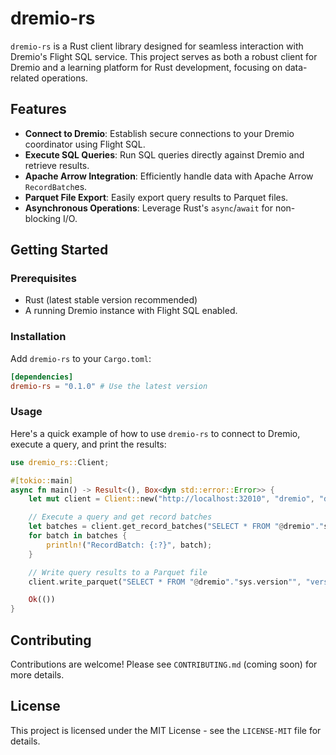 # dremio-rs

`dremio-rs` is a Rust client library designed for seamless interaction with Dremio's Flight SQL service. This project serves as both a robust client for Dremio and a learning platform for Rust development, focusing on data-related operations.

## Features

- **Connect to Dremio**: Establish secure connections to your Dremio coordinator using Flight SQL.
- **Execute SQL Queries**: Run SQL queries directly against Dremio and retrieve results.
- **Apache Arrow Integration**: Efficiently handle data with Apache Arrow `RecordBatch`es.
- **Parquet File Export**: Easily export query results to Parquet files.
- **Asynchronous Operations**: Leverage Rust's `async`/`await` for non-blocking I/O.

## Getting Started

### Prerequisites

- Rust (latest stable version recommended)
- A running Dremio instance with Flight SQL enabled.

### Installation

Add `dremio-rs` to your `Cargo.toml`:

```toml
[dependencies]
dremio-rs = "0.1.0" # Use the latest version
```

### Usage

Here's a quick example of how to use `dremio-rs` to connect to Dremio, execute a query, and print the results:

```rust
use dremio_rs::Client;

#[tokio::main]
async fn main() -> Result<(), Box<dyn std::error::Error>> {
    let mut client = Client::new("http://localhost:32010", "dremio", "dremio123").await?;

    // Execute a query and get record batches
    let batches = client.get_record_batches("SELECT * FROM "@dremio"."sys.version"").await?;
    for batch in batches {
        println!("RecordBatch: {:?}", batch);
    }

    // Write query results to a Parquet file
    client.write_parquet("SELECT * FROM "@dremio"."sys.version"", "version.parquet").await?;

    Ok(())
}
```

## Contributing

Contributions are welcome! Please see `CONTRIBUTING.md` (coming soon) for more details.

## License

This project is licensed under the MIT License - see the `LICENSE-MIT` file for details.
